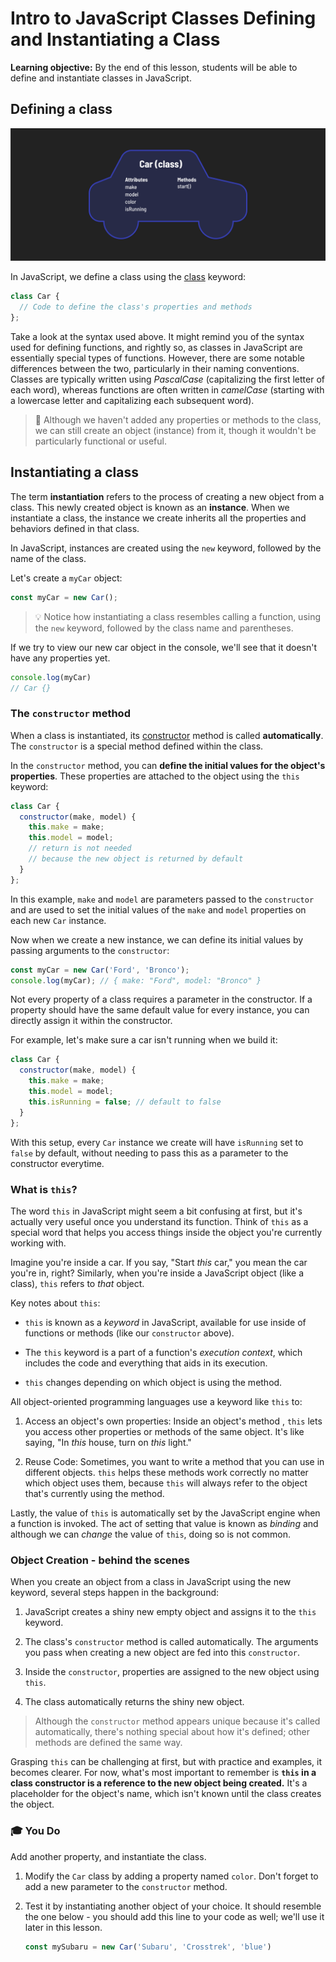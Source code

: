 <h1>
  <span class="headline">Intro to JavaScript Classes</span>
  <span class="subhead">Defining and Instantiating a Class</span>
</h1>

**Learning objective:** By the end of this lesson, students will be able to define and instantiate classes in JavaScript.

## Defining a class

![The attributes and methods of our eventual Car class](assets/car-attributes-and-methods.png)

In JavaScript, we define a class using the [class](https://developer.mozilla.org/en-US/docs/Web/JavaScript/Reference/Statements/class) keyword:

```js
class Car {
  // Code to define the class's properties and methods
};
```

Take a look at the syntax used above. It might remind you of the syntax used for defining functions, and rightly so, as classes in JavaScript are essentially special types of functions. However, there are some notable differences between the two, particularly in their naming conventions. Classes are typically written using *PascalCase* (capitalizing the first letter of each word), whereas functions are often written in *camelCase* (starting with a lowercase letter and capitalizing each subsequent word).

> 🧠 Although we haven't added any properties or methods to the class, we can still create an object (instance) from it, though it wouldn't be particularly functional or useful.

## Instantiating a class

The term **instantiation** refers to the process of creating a new object from a class. This newly created object is known as an **instance**. When we instantiate a class, the instance we create inherits all the properties and behaviors defined in that class.

In JavaScript, instances are created using the `new` keyword, followed by the name of the class.

Let's create a `myCar` object:

```js
const myCar = new Car();
```

> 💡 Notice how instantiating a class resembles calling a function, using the `new` keyword, followed by the class name and parentheses.

If we try to view our new car object in the console, we'll see that it doesn't have any properties yet. 

```js
console.log(myCar)
// Car {}
```

### The `constructor` method

When a class is instantiated, its [constructor](https://developer.mozilla.org/en-US/docs/Web/JavaScript/Reference/Classes/constructor) method is called **automatically**. The `constructor` is a special method defined within the class.

In the `constructor` method, you can **define the initial values for the object's properties**. These properties are attached to the object using the `this` keyword:

```js
class Car {
  constructor(make, model) {
    this.make = make;
    this.model = model;
    // return is not needed
    // because the new object is returned by default
  }
};
```

In this example, `make` and `model` are parameters passed to the `constructor` and are used to set the initial values of the `make` and `model` properties on each new `Car` instance.

Now when we create a new instance, we can define its initial values by passing arguments to the `constructor`:

```js
const myCar = new Car('Ford', 'Bronco');
console.log(myCar); // { make: "Ford", model: "Bronco" }
```

Not every property of a class requires a parameter in the constructor. If a property should have the same default value for every instance, you can directly assign it within the constructor.

For example, let's make sure a car isn't running when we build it:

```js
class Car {
  constructor(make, model) {
    this.make = make;
    this.model = model;
    this.isRunning = false; // default to false
  }
};
```

With this setup, every `Car` instance we create will have `isRunning` set to `false` by default, without needing to pass this as a parameter to the constructor everytime.

### What is `this`?

The word `this` in JavaScript might seem a bit confusing at first, but it's actually very useful once you understand its function. Think of `this` as a special word that helps you access things inside the object you're currently working with.

Imagine you're inside a car. If you say, "Start *this* car," you mean the car you're in, right? Similarly, when you're inside a JavaScript object (like a class), `this` refers to *that* object.

Key notes about `this`:

- `this` is known as a *keyword* in JavaScript, available for use inside of functions or methods (like our `constructor` above). 

- The `this` keyword is a part of a function's *execution context*, which includes the code and everything that aids in its execution.

- `this` changes depending on which object is using the method.

All object-oriented programming languages use a keyword like `this` to:

1. Access an object's own properties: Inside an object's method , `this` lets you access other properties or methods of the same object. It's like saying, "In *this* house, turn on *this* light."

2. Reuse Code: Sometimes, you want to write a method that you can use in different objects. `this` helps these methods work correctly no matter which object uses them, because `this` will always refer to the object that's currently using the method.

Lastly, the value of `this` is automatically set by the JavaScript engine when a function is invoked. The act of setting that value is known as *binding* and although we can *change* the value of `this`, doing so is not common.

### Object Creation - behind the scenes

When you create an object from a class in JavaScript using the new keyword, several steps happen in the background:

1. JavaScript creates a shiny new empty object and assigns it to the `this` keyword.

2. The class's `constructor` method is called automatically. The arguments you pass when creating a new object are fed into this `constructor`.

3. Inside the `constructor`, properties are assigned to the new object using `this`.

4. The class automatically returns the shiny new object.

> Although the `constructor` method appears unique because it's called automatically, there's nothing special about how it's defined; other methods are defined the same way.


Grasping `this` can be challenging at first, but with practice and examples, it becomes clearer. For now, what's most important to remember is **`this` in a class constructor is a reference to the new object being created.** It's a placeholder for the object's name, which isn't known until the class creates the object. 

### 🎓 You Do 

Add another property, and instantiate the class.

1. Modify the `Car` class by adding a property named `color`. Don't forget to add a new parameter to the `constructor` method.

2. Test it by instantiating another object of your choice. It should resemble the one below - you should add this line to your code as well; we'll use it later in this lesson.

    ```js
    const mySubaru = new Car('Subaru', 'Crosstrek', 'blue')
    ```